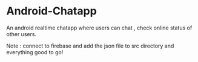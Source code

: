 # Android-Chatapp
An android realtime chatapp where users can chat , check online status of other users.

Note : connect to firebase and add the json file to src directory and everything good to go!
